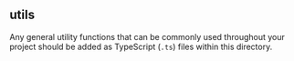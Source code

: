 ## utils

Any general utility functions that can be commonly used throughout your project should be added as TypeScript (`.ts`) files within this directory.
